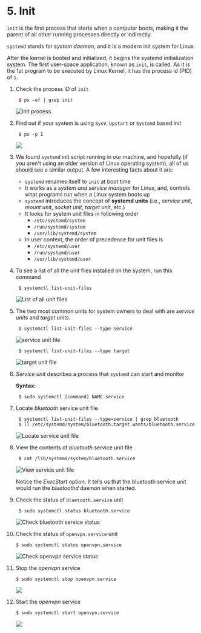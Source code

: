 # 5. Init

`init` is the first process that starts when a computer boots, making it the parent of all other running processes directly or indirectly.

`systemd` stands for *system daemon*, and it is a modern init system for Linux. 

After the kernel is booted and initialized, it begins the systemd initialization system. The first user-space application, known as `init`, is called. As it is the 1st program to be executed by Linux Kernel, it has the process id (PID) of `1`. 

1. Check the process ID of `init`

        $ ps -ef | grep init

    ![`init` process](../../image/6_stages_of_linux_boot_process/17_init_process.png)

2. Find out if your system is using `SysV`, `Upstart` or `Systemd` based *init*

        $ ps -p 1

    ![](../../image/6_stages_of_linux_boot_process/21_processNameFromPID.png)

3. We found `systemd` init script running in our machine, and hopefully (if you aren't using an older version of Linux operating system), all of us should see a similar output. A few interesting facts about it are:

    * `systemd` renames itself to `init` at boot time
    * It works as a *system and service manager* for Linux, and, controls what programs run when a Linux system boots up
    * `systemd` introduces the concept of **systemd units** (i.e., *service unit*, *mount unit*, *socket unit*, *target unit*, etc.)
    * It looks for system unit files in following order
      * `/etc/systemd/system`
      * `/run/systemd/system`
      * `/usr/lib/systemd/system`
    * In user context, the order of precedence for unit files is
      * `/etc/systemd/user`
      * `/run/systemd/user`
      * `/usr/lib/systemd/user`

4. To see a list of all the unit files installed on the system, run this command

        $ systemctl list-unit-files

    ![List of all unit files](../../image/6_stages_of_linux_boot_process/22_systemd_unit_files.png)

5. The two most common units for system owners to deal with are *service units* and *target units*.

        $ systemctl list-unit-files --type service

    ![service unit file](../../image/6_stages_of_linux_boot_process/23_unit_files_service.png)

        $ systemctl list-unit-files --type target

    ![target unit file](../../image/6_stages_of_linux_boot_process/23_unit_files_target.png)

6. *Service unit* describes a process that `systemd` can start and monitor

    **Syntax:**

        $ sudo systemctl [command] NAME.service

7. Locate *bluetooth* service unit file

        $ systemctl list-unit-files --type=service | grep bluetooth
        $ ll /etc/systemd/system/bluetooth.target.wants/bluetooth.service

    ![Locate service unit file](../../image/6_stages_of_linux_boot_process/24a_locate_service_unit_file.png)

8. View the contents of *bluetooth* service unit file

        $ cat /lib/systemd/system/bluetooth.service

    ![View service unit file](../../image/6_stages_of_linux_boot_process/24b_view_service_unit_file.png)

    Notice the *ExecStart* option. It tells us that the bluetooth service unit would run the *bluetoothd* daemon when started.

9. Check the status of `bluetooth.service` unit

        $ sudo systemctl status bluetooth.service

    ![Check bluetooth service status](../../image/6_stages_of_linux_boot_process/24c_bluetooth_service_status.png)

10. Check the status of `openvpn.service` unit

        $ sudo systemctl status openvpn.service

    ![Check openvpn service status](../../image/6_stages_of_linux_boot_process/24d_openvpn_service_status.png)

11. Stop the *openvpn* service

        $ sudo systemctl stop openvpn.service

    ![](../../image/6_stages_of_linux_boot_process/24e_stop_service.png)

12. Start the *openvpn* service

        $ sudo systemctl start openvpn.service

    ![](../../image/6_stages_of_linux_boot_process/24f_start_service.png)
